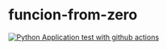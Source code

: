 # funcion-from-zero
[![Python Application test with github actions](https://github.com/adoumbia97/funcion-from-zero/actions/workflows/main.yml/badge.svg)](https://github.com/adoumbia97/funcion-from-zero/actions/workflows/main.yml)

